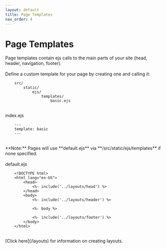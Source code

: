 ```yaml
---
layout: default
title: Page Templates
nav_order: 4
---
```


# Page Templates

Page templates contain ejs calls to the main parts of your site (head, header, navigation, footer).
<br>
<br>
Define a custom template for your page by creating one and calling it:

        src/
            static/
                ejs/
                    templates/
                        basic.ejs

<br>
index.ejs

        ---
        template: basic
        ---

<br>
**Note:** Pages will use **default.ejs** via **/src/static/ejs/templates** if none specified. 
<br>
<br>
default.ejs

        <!DOCTYPE html>
        <html lang="en-US">
            <head>
                <%- include('../layouts/head') %>
            </head>
            <body>
                <%- include('../layouts/header') %>

                <%- body %>

                <%- include('../layouts/footer') %>
            </body>
        </html>

<br>
[Click here](/layouts) for information on creating layouts.